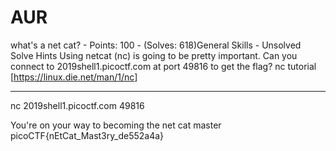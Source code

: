 # AUR

what's a net cat? - Points: 100 - (Solves: 618)General Skills - Unsolved
Solve
Hints
Using netcat (nc) is going to be pretty important. Can you connect to 2019shell1.picoctf.com at port 49816 to get the flag?
nc tutorial [https://linux.die.net/man/1/nc]

***

nc 2019shell1.picoctf.com 49816

You're on your way to becoming the net cat master
picoCTF{nEtCat_Mast3ry_de552a4a}
